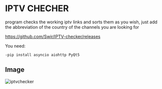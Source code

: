 # IPTV CHECHER


program checks the working iptv links and sorts them as you wish, just add the abbreviation of the country of the channels you are looking for

https://github.com/Swir/IPTV-checker/releases

You need:
```
-pip install asyncio aiohttp PyQt5
```
## Image
![iptvchecker](https://images91.fotosik.pl/703/5b3ded0dde3e944agen.png)
